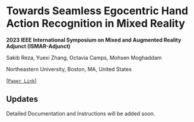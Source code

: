 # Towards Seamless Egocentric Hand Action Recognition in Mixed Reality
**2023 IEEE International Symposium on Mixed and Augmented Reality Adjunct (ISMAR-Adjunct)**

Sakib Reza, Yuexi Zhang, Octavia Camps, Mohsen Moghaddam

Northeastern University, Boston, MA, United States  

[[`Paper Link`](https://ieeexplore.ieee.org/abstract/document/10322204/)]   

## Updates
Detailed Documentation and Instructions will be added soon.
